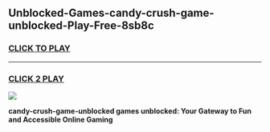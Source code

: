 
## Unblocked-Games-candy-crush-game-unblocked-Play-Free-8sb8c
<h3>
<a href="https://premium76.site?title=candy-crush-game-unblocked&ref=10A">CLICK TO PLAY</a></h3>
<hr>

<h3>
<a href="https://premium76.site?title=candy-crush-game-unblocked&ref=10A">CLICK 2 PLAY</a>
  
</h3>

<a href="https://premium76.site?title=candy-crush-game-unblocked&ref=10A"><img src="https://clearcache.store/games.png"></a>


**candy-crush-game-unblocked games unblocked: Your Gateway to Fun and Accessible Online Gaming**
